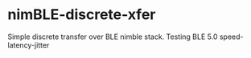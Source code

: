 # nimBLE-discrete-xfer
Simple discrete transfer over BLE nimble stack. Testing BLE 5.0 speed-latency-jitter
